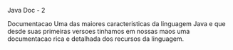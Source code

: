 
Java Doc - 2

Documentacao 
Uma das maiores caracteristicas da linguagem Java e que desde suas
primeiras versoes tinhamos em nossas maos uma documentacao rica e
detalhada dos recursos da linguagem.